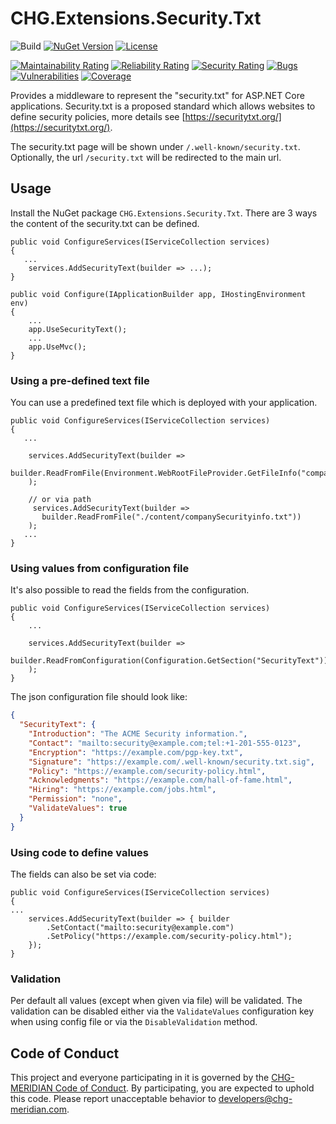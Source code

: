 # CHG.Extensions.Security.Txt

![Build](https://github.com/CHG-MERIDIAN/CHG.Extensions.Security.Txt/workflows/Build%20(and%20release)/badge.svg?branch=master)
[![NuGet Version](http://img.shields.io/nuget/v/CHG.Extensions.Security.Txt.svg?style=flat)](https://www.nuget.org/packages/CHG.Extensions.Security.Txt/) [![License](https://img.shields.io/badge/license-APACHE-blue.svg)](LICENSE)

[![Maintainability Rating](https://sonarcloud.io/api/project_badges/measure?project=CHG-MERIDIAN_CHG.Extensions.Security.Txt&metric=sqale_rating)](https://sonarcloud.io/dashboard?id=CHG-MERIDIAN_CHG.Extensions.Security.Txt)
[![Reliability Rating](https://sonarcloud.io/api/project_badges/measure?project=CHG-MERIDIAN_CHG.Extensions.Security.Txt&metric=reliability_rating)](https://sonarcloud.io/dashboard?id=CHG-MERIDIAN_CHG.Extensions.Security.Txt)
[![Security Rating](https://sonarcloud.io/api/project_badges/measure?project=CHG-MERIDIAN_CHG.Extensions.Security.Txt&metric=security_rating)](https://sonarcloud.io/dashboard?id=CHG-MERIDIAN_CHG.Extensions.Security.Txt)
[![Bugs](https://sonarcloud.io/api/project_badges/measure?project=CHG-MERIDIAN_CHG.Extensions.Security.Txt&metric=bugs)](https://sonarcloud.io/dashboard?id=CHG-MERIDIAN_CHG.Extensions.Security.Txt)
[![Vulnerabilities](https://sonarcloud.io/api/project_badges/measure?project=CHG-MERIDIAN_CHG.Extensions.Security.Txt&metric=vulnerabilities)](https://sonarcloud.io/dashboard?id=CHG-MERIDIAN_CHG.Extensions.Security.Txt)
[![Coverage](https://sonarcloud.io/api/project_badges/measure?project=CHG-MERIDIAN_CHG.Extensions.Security.Txt&metric=coverage)](https://sonarcloud.io/dashboard?id=CHG-MERIDIAN_CHG.Extensions.Security.Txt)

Provides a middleware to represent the "security.txt" for ASP.NET Core applications. Security.txt is a proposed standard which allows websites to define security policies, more details see [https://securitytxt.org/](https://securitytxt.org/).

The security.txt page will be shown under `/.well-known/security.txt`. Optionally, the url `/security.txt` will be redirected to the main url.

## Usage
Install the NuGet package `CHG.Extensions.Security.Txt`.
There are 3 ways the content of the security.txt can be defined.

```CSharp
public void ConfigureServices(IServiceCollection services)
{
   ...
    services.AddSecurityText(builder => ...);
}

public void Configure(IApplicationBuilder app, IHostingEnvironment env)
{
    ...
    app.UseSecurityText();
    ...
    app.UseMvc();
}
```

### Using a pre-defined text file

You can use a predefined text file which is deployed with your application.

```CSharp
public void ConfigureServices(IServiceCollection services)
{
   ...

    services.AddSecurityText(builder =>
       builder.ReadFromFile(Environment.WebRootFileProvider.GetFileInfo("companySecurityinfo.txt"))
    );

    // or via path
     services.AddSecurityText(builder =>
       builder.ReadFromFile("./content/companySecurityinfo.txt"))
    );
   ...
}
```

### Using values from configuration file

It's also possible to read the fields from the configuration.

```CSharp
public void ConfigureServices(IServiceCollection services)
{
    ...

    services.AddSecurityText(builder =>
       builder.ReadFromConfiguration(Configuration.GetSection("SecurityText"))
    );
}
```

The json configuration file should look like:

```json
{
  "SecurityText": {
    "Introduction": "The ACME Security information.",
    "Contact": "mailto:security@example.com;tel:+1-201-555-0123",
    "Encryption": "https://example.com/pgp-key.txt",
    "Signature": "https://example.com/.well-known/security.txt.sig",
    "Policy": "https://example.com/security-policy.html",
    "Acknowledgments": "https://example.com/hall-of-fame.html",
    "Hiring": "https://example.com/jobs.html",
    "Permission": "none",
    "ValidateValues": true
  }
}

```

### Using code to define values

The fields can also be set via code:

```CSharp
public void ConfigureServices(IServiceCollection services)
{
...
    services.AddSecurityText(builder => { builder
        .SetContact("mailto:security@example.com")
        .SetPolicy("https://example.com/security-policy.html");
    });
}
```

### Validation

Per default all values (except when given via file) will be validated. The validation can be disabled either via the `ValidateValues` configuration key when using config file or via the `DisableValidation` method.

## Code of Conduct
This project and everyone participating in it is governed by the [CHG-MERIDIAN Code of Conduct](CODE_OF_CONDUCT.md). By participating, you are expected to uphold this code. Please report unacceptable behavior to developers@chg-meridian.com.
